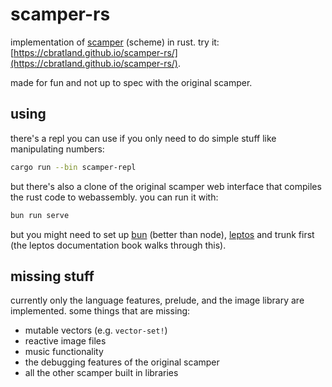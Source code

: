 # scamper-rs

implementation of [scamper](https://github.com/slag-plt/scamper) (scheme) in rust. try it: [https://cbratland.github.io/scamper-rs/](https://cbratland.github.io/scamper-rs/).

made for fun and not up to spec with the original scamper.

## using

there's a repl you can use if you only need to do simple stuff like manipulating numbers:

```bash
cargo run --bin scamper-repl
```

but there's also a clone of the original scamper web interface that compiles the rust code to webassembly. you can run it with:

```bash
bun run serve
```

but you might need to set up [bun](https://bun.sh) (better than node), [leptos](https://leptos.dev) and trunk first (the leptos documentation book walks through this).

## missing stuff

currently only the language features, prelude, and the image library are implemented. some things that are missing:

- mutable vectors (e.g. `vector-set!`)
- reactive image files
- music functionality
- the debugging features of the original scamper
- all the other scamper built in libraries
